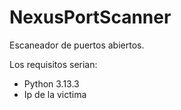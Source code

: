 # NexusPortScanner

Escaneador de puertos abiertos.

Los requisitos serian:
- Python 3.13.3
- Ip de la victima

